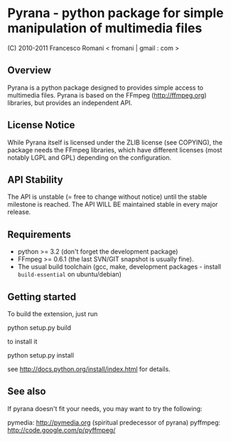 
Pyrana - python package for simple manipulation of multimedia files
===================================================================

(C) 2010-2011 Francesco Romani < fromani | gmail : com >


Overview
--------

Pyrana is a python package designed to provides simple access to
multimedia files. Pyrana is based on the FFmpeg (http://ffmpeg.org)
libraries, but provides an independent API.


License Notice
--------------

While Pyrana itself is licensed under the ZLIB license (see COPYING),
the package needs the FFmpeg libraries, which have different licenses
(most notably LGPL and GPL) depending on the configuration.


API Stability
-------------

The API is unstable (= free to change without notice) until the
stable milestone is reached. The API WILL BE maintained stable 
in every major release.


Requirements
------------

* python >= 3.2 (don't forget the development package)
* FFmpeg >= 0.6.1 (the last SVN/GIT snapshot is usually fine).
* The usual build toolchain (gcc, make, development packages - install
`build-essential` on ubuntu/debian)


Getting started
---------------

To build the extension, just run

python setup.py build

to install it

python setup.py install

see http://docs.python.org/install/index.html for details.


See also
--------

If pyrana doesn't fit your needs, you may want to try the following:

pymedia: http://pymedia.org (spiritual predecessor of pyrana)
pyffmpeg: http://code.google.com/p/pyffmpeg/


